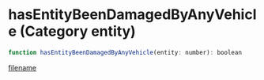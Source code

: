 # hasEntityBeenDamagedByAnyVehicle (Category entity)

```js
function hasEntityBeenDamagedByAnyVehicle(entity: number): boolean
```

[filename](hasEntityBeenDamagedByAnyVehicle_m.md ':include')